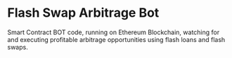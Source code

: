 # Flash Swap Arbitrage Bot
Smart Contract BOT code, running on Ethereum Blockchain, watching for and executing profitable arbitrage opportunities using flash loans and flash swaps.
